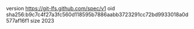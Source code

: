 version https://git-lfs.github.com/spec/v1
oid sha256:b9c7c4f27a3fc560d118595b7886aabb3723291cc72bd9933018a0d577af16f1
size 2023
